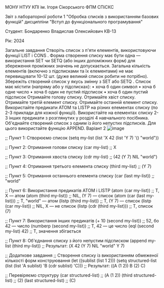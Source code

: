 МОНУ НТУУ КПІ ім. Ігоря Сікорського ФПМ СПіСКС

Звіт з лабораторної роботи 1
"Обробка списків з використанням базових функцій"
дисципліни "Вступ до функціонального програмування"

Студент: Бондаренко Владислав Олексийович КВ-13


Рік: 2024


Загальне завдання
Створіть список з п'яти елементів, використовуючи функції LIST і CONS . Форма створення списку має бути одна — використання SET чи SETQ (або інших допоміжних форм) для збереження проміжних значень не допускається. Загальна кількість елементів (включно з підсписками та їх елементами) не має перевищувати 10-12 шт. (дуже великий список робити не потрібно). Збережіть створений список у якусь змінну з SET або SETQ . Список має містити (напряму або у підсписках): • хоча б один символ • хоча б одне число • хоча б один не пустий підсписок • хоча б один пустий підсписок
Отримайте голову списку.
Отримайте хвіст списку.
Отримайте третій елемент списку.
Отримайте останній елемент списку.
Використайте предикати ATOM та LISTP на різних елементах списку (по 2-3 приклади для кожної функції).
Використайте на елементах списку 2-3 інших предикати з розглянутих у розділі 4 навчального посібника.
Об'єднайте створений список з одним із його непустих підсписків. Для цього використайте функцію APPEND.
Варіант 2
![image](https://github.com/user-attachments/assets/d1946b28-7025-424b-a7f6-f78769b3093e)




;; Пункт 1: Створюємо список
(setq my-list (list 'X 42 (list 'Y 7) '() "world"))

;; Пункт 2: Отримання голови списку
(car my-list) ;; X

;; Пункт 3: Отримання хвоста списку
(cdr my-list) ;; (42 (Y 7) NIL "world")

;; Пункт 4: Отримання третього елемента списку
(third my-list) ;; (Y 7)

;; Пункт 5: Отримання останнього елемента списку
(car (last my-list)) ;; "world"

;; Пункт 6: Використання предикатів ATOM і LISTP
(atom (car my-list)) ;; T, X — атом
(atom (third my-list)) ;; NIL, (Y 7) — список
(atom (car (last my-list))) ;; T, "world" — атом
(listp (third my-list)) ;; T, (Y 7) — список
(listp (car my-list)) ;; NIL, X — не список
(listp (cdr (third my-list))) ;; T, список (7)

;; Пункт 7: Використання інших предикатів
(+ 10 (second my-list)) ;; 52, бо 42 — число
(numberp (second my-list)) ;; T, 42 — це число
(eql (second my-list) 42) ;; T, значення збігається

;; Пункт 8: Об'єднання списку з його непустим підсписком
(append my-list (third my-list))
;; Результат: (X 42 (Y 7) NIL "world" Y 7)

;; Додаткове завдання
;; Створення списку із використанням обмеженої кількості форм конструювання
(let ((sublist (list 1 2)))
  (setq structured-list 
        (list (list 'A sublist)
              'B
              (cdr sublist)
              'C)))
;; Результат: ((A (1 2)) B (2) C)

;; Перевіряємо структуру
(car structured-list) ;; (A (1 2))
(third structured-list) ;; (2)
(last structured-list) ;; (C)
